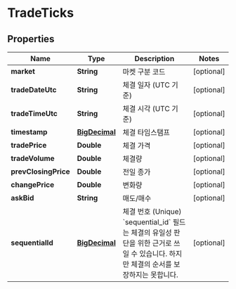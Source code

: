 
# TradeTicks

## Properties
Name | Type | Description | Notes
------------ | ------------- | ------------- | -------------
**market** | **String** | 마켓 구분 코드 |  [optional]
**tradeDateUtc** | **String** | 체결 일자 (UTC 기준) |  [optional]
**tradeTimeUtc** | **String** | 체결 시각 (UTC 기준) |  [optional]
**timestamp** | [**BigDecimal**](BigDecimal.md) | 체결 타임스탬프 |  [optional]
**tradePrice** | **Double** | 체결 가격 |  [optional]
**tradeVolume** | **Double** | 체결량 |  [optional]
**prevClosingPrice** | **Double** | 전일 종가 |  [optional]
**changePrice** | **Double** | 변화량 |  [optional]
**askBid** | **String** | 매도/매수 |  [optional]
**sequentialId** | [**BigDecimal**](BigDecimal.md) | 체결 번호 (Unique) &#x60;sequential_id&#x60; 필드는 체결의 유일성 판단을 위한 근거로 쓰일 수 있습니다. 하지만 체결의 순서를 보장하지는 못합니다.  |  [optional]



